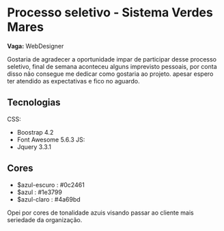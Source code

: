 # Processo seletivo - Sistema Verdes Mares

**Vaga:** WebDesigner

Gostaria de agradecer a oportunidade impar de participar desse processo seletivo, final de semana aconteceu alguns imprevisto pessoais, por conta disso não consegue me dedicar como gostaria ao projeto. apesar espero ter atendido as expectativas e fico no aguardo.

## Tecnologias

CSS: 

 - Boostrap 4.2
 - Font Awesome 5.6.3
JS:
 - Jquery 3.3.1

## Cores

 - $azul-escuro : #0c2461 
 - $azul : #1e3799 
 - $azul-claro : #4a69bd

Opei por cores de tonalidade azuis visando passar ao cliente mais seriedade da organização.
